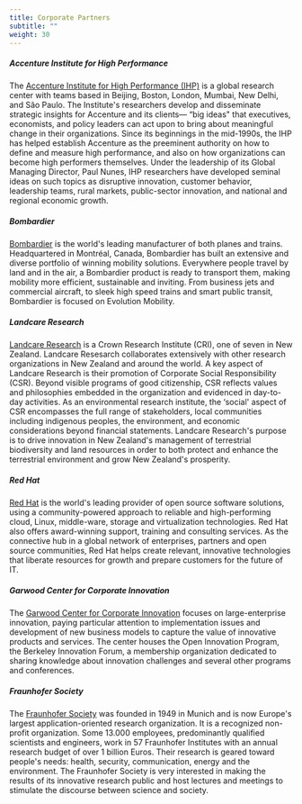 ```yaml
---
title: Corporate Partners
subtitle: ""
weight: 30
---
```

##### **Accenture Institute for High Performance**

The [Accenture Institute for High Performance (IHP)](http://www.accenture.com/us-en/research/institute-high-performance/Pages/institute-high-performance-index.aspx) is a global research center with teams based in Beijing, Boston, London, Mumbai, New Delhi, and S&#xE3;o Paulo. The Institute's researchers develop and disseminate strategic insights for Accenture and its clients&#x2014; &#x201C;big ideas" that executives, economists, and policy leaders can act upon to bring about meaningful change in their organizations. Since its beginnings in the mid-1990s, the IHP has helped establish Accenture as the preeminent authority on how to define and measure high performance, and also on how organizations can become high performers themselves. Under the leadership of its Global Managing Director, Paul Nunes, IHP researchers have developed seminal ideas on such topics as disruptive innovation, customer behavior, leadership teams, rural markets, public-sector innovation, and national and regional economic growth.

##### **Bombardier**

[Bombardier](http://www.bombardier.com/en/about-us.html) is the world's leading manufacturer of both planes and trains. Headquartered in Montr&#xE9;al, Canada, Bombardier has built an extensive and diverse portfolio of winning mobility solutions. Everywhere people travel by land and in the air, a Bombardier product is ready to transport them, making mobility more efficient, sustainable and inviting. From business jets and commercial aircraft, to sleek high speed trains and smart public transit, Bombardier is focused on Evolution Mobility.

##### **Landcare Research**

[Landcare Research](http://www.landcareresearch.co.nz/home) is a Crown Research Institute (CRI), one of seven in New Zealand. Landcare Resesarch collaborates extensively with other research organizations in New Zealand and around the world. A key aspect of Landcare Research is their promotion of Corporate Social Responsibility (CSR). Beyond visible programs of good citizenship, CSR reflects values and philosophies embedded in the organization and evidenced in day-to-day activities. As an environmental research institute, the &#x2018;social' aspect of CSR encompasses the full range of stakeholders, local communities including indigenous peoples, the environment, and economic considerations beyond financial statements. Landcare Research's purpose is to drive innovation in New Zealand's management of terrestrial biodiversity and land resources in order to both protect and enhance the terrestrial environment and grow New Zealand's prosperity.

##### **Red Hat**

[Red Hat](http://www.redhat.com/en) is the world's leading provider of open source software solutions, using a community-powered approach to reliable and high-performing cloud, Linux, middle-ware, storage and virtualization technologies. Red Hat also offers award-winning support, training and consulting services. As the connective hub in a global network of enterprises, partners and open source communities, Red Hat helps create relevant, innovative technologies that liberate resources for growth and prepare customers for the future of IT.

##### **Garwood Center for Corporate Innovation**

The [Garwood Center for Corporate Innovation](http://corporateinnovation.berkeley.edu/) focuses on large-enterprise innovation, paying particular attention to implementation issues and development of new business models to capture the value of innovative products and services. The center houses the Open Innovation Program, the Berkeley Innovation Forum, a membership organization dedicated to sharing knowledge about innovation challenges and several other programs and conferences.

##### **Fraunhofer Society**

The [Fraunhofer Society](http://www.fraunhofer.de/en.html) was founded in 1949 in Munich and is now Europe's largest application-oriented research organization. It is a recognized non-profit organization. Some 13.000 employees, predominantly qualified scientists and engineers, work in 57 Fraunhofer Institutes with an annual research budget of over 1 billion Euros. Their research is geared toward people's needs: health, security, communication, energy and the environment. The Fraunhofer Society is very interested in making the results of its innovative research public and host lectures and meetings to stimulate the discourse between science and society.
